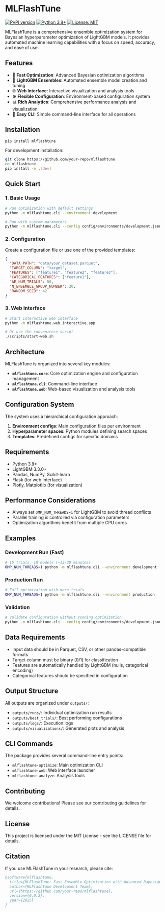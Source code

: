 # MLFlashTune

[![PyPI version](https://badge.fury.io/py/mlflashtune.svg)](https://badge.fury.io/py/mlflashtune)
[![Python 3.8+](https://img.shields.io/badge/python-3.8+-blue.svg)](https://www.python.org/downloads/)
[![License: MIT](https://img.shields.io/badge/License-MIT-yellow.svg)](https://opensource.org/licenses/MIT)

MLFlashTune is a comprehensive ensemble optimization system for Bayesian hyperparameter optimization of LightGBM models. It provides automated machine learning capabilities with a focus on speed, accuracy, and ease of use.

## Features

- 🚀 **Fast Optimization**: Advanced Bayesian optimization algorithms
- 🎯 **LightGBM Ensembles**: Automated ensemble model creation and tuning
- 🌐 **Web Interface**: Interactive visualization and analysis tools
- ⚙️ **Flexible Configuration**: Environment-based configuration system
- 📊 **Rich Analytics**: Comprehensive performance analysis and visualization
- 🔧 **Easy CLI**: Simple command-line interface for all operations

## Installation

```bash
pip install mlflashtune
```

For development installation:

```bash
git clone https://github.com/your-repo/mlflashtune
cd mlflashtune
pip install -e .[dev]
```

## Quick Start

### 1. Basic Usage

```bash
# Run optimization with default settings
python -m mlflashtune.cli --environment development

# Run with custom parameters
python -m mlflashtune.cli --config config/environments/development.json --trials 20
```

### 2. Configuration

Create a configuration file or use one of the provided templates:

```json
{
  "DATA_PATH": "data/your_dataset.parquet",
  "TARGET_COLUMN": "target",
  "FEATURES": ["feature1", "feature2", "feature3"],
  "CATEGORICAL_FEATURES": ["feature1"],
  "AE_NUM_TRIALS": 50,
  "N_ENSEMBLE_GROUP_NUMBER": 20,
  "RANDOM_SEED": 42
}
```

### 3. Web Interface

```bash
# Start interactive web interface
python -m mlflashtune.web.interactive.app

# Or use the convenience script
./scripts/start-web.sh
```

## Architecture

MLFlashTune is organized into several key modules:

- **`mlflashtune.core`**: Core optimization engine and configuration management
- **`mlflashtune.cli`**: Command-line interface
- **`mlflashtune.web`**: Web-based visualization and analysis tools

## Configuration System

The system uses a hierarchical configuration approach:

1. **Environment configs**: Main configuration files per environment
2. **Hyperparameter spaces**: Python modules defining search spaces  
3. **Templates**: Predefined configs for specific domains

## Requirements

- Python 3.8+
- LightGBM 3.3.0+
- Pandas, NumPy, Scikit-learn
- Flask (for web interface)
- Plotly, Matplotlib (for visualization)

## Performance Considerations

- Always set `OMP_NUM_THREADS=1` for LightGBM to avoid thread conflicts
- Parallel training is controlled via configuration parameters
- Optimization algorithms benefit from multiple CPU cores

## Examples

### Development Run (Fast)
```bash
# 15 trials, 10 models (~15-20 minutes)
OMP_NUM_THREADS=1 python -m mlflashtune.cli --environment development
```

### Production Run
```bash
# Full optimization with more trials
OMP_NUM_THREADS=1 python -m mlflashtune.cli --environment production
```

### Validation
```bash
# Validate configuration without running optimization
python -m mlflashtune.cli --config config/environments/development.json --validate
```

## Data Requirements

- Input data should be in Parquet, CSV, or other pandas-compatible formats
- Target column must be binary (0/1) for classification
- Features are automatically handled by LightGBM (nulls, categorical encoding)
- Categorical features should be specified in configuration

## Output Structure

All outputs are organized under `outputs/`:
- `outputs/runs/`: Individual optimization run results
- `outputs/best_trials/`: Best performing configurations  
- `outputs/logs/`: Execution logs
- `outputs/visualizations/`: Generated plots and analysis

## CLI Commands

The package provides several command-line entry points:

- `mlflashtune-optimize`: Main optimization CLI
- `mlflashtune-web`: Web interface launcher  
- `mlflashtune-analyze`: Analysis tools

## Contributing

We welcome contributions! Please see our contributing guidelines for details.

## License

This project is licensed under the MIT License - see the LICENSE file for details.

## Citation

If you use MLFlashTune in your research, please cite:

```bibtex
@software{mlflashtune,
  title={MLFlashTune: Fast Ensemble Optimization with Advanced Bayesian Methods},
  author={MLFlashTune Development Team},
  url={https://github.com/your-repo/mlflashtune},
  version={0.0.2},
  year={2025}
}
```